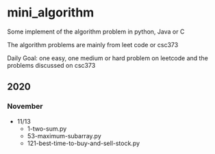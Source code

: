 # mini_algorithm
Some implement of the algorithm problem in python, Java or C 

The algorithm problems are mainly from leet code or csc373

Daily Goal: one easy, one medium or hard problem on leetcode and the problems discussed on csc373

## 2020

### November

- 11/13
  - 1-two-sum.py
  - 53-maximum-subarray.py
  - 121-best-time-to-buy-and-sell-stock.py

